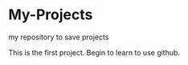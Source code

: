 # My-Projects
my repository to save projects

This is the first project. Begin to learn to use github.
